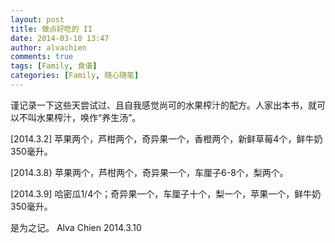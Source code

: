 ```yaml
---
layout: post
title: 做点好吃的 II
date: 2014-03-10 13:47
author: alvachien
comments: true
tags: [Family, 食谱]
categories: [Family, 随心随笔]
---
```

谨记录一下这些天尝试过、且自我感觉尚可的水果榨汁的配方。人家出本书，就可以不叫水果榨汁，唤作“养生汤”。

[2014.3.2]
苹果两个，芦柑两个，奇异果一个，香橙两个，新鲜草莓4个，鲜牛奶350毫升。

[2014.3.8}
苹果两个，芦柑两个，奇异果一个，车厘子6-8个，梨两个。

[2014.3.9]
哈密瓜1/4个；奇异果一个，车厘子十个，梨一个，苹果一个，鲜牛奶350毫升。

是为之记。
Alva Chien
2014.3.10
